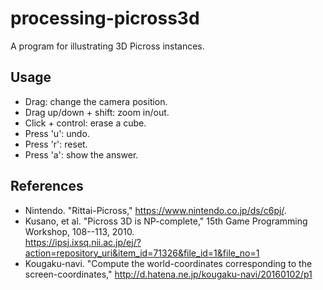 # processing-picross3d

A program for illustrating 3D Picross instances.

## Usage
* Drag: change the camera position.
* Drag up/down + shift: zoom in/out.
* Click + control: erase a cube.
* Press 'u': undo.
* Press 'r': reset.
* Press 'a': show the answer.


## References
* Nintendo. "Rittai-Picross," <https://www.nintendo.co.jp/ds/c6pj/>.
* Kusano, et al. "Picross 3D is NP-complete,"
  15th Game Programming Workshop, 108--113, 2010.  
  <https://ipsj.ixsq.nii.ac.jp/ej/?action=repository_uri&item_id=71326&file_id=1&file_no=1>
* Kougaku-navi. "Compute the world-coordinates corresponding to
  the screen-coordinates,"
  <http://d.hatena.ne.jp/kougaku-navi/20160102/p1>
